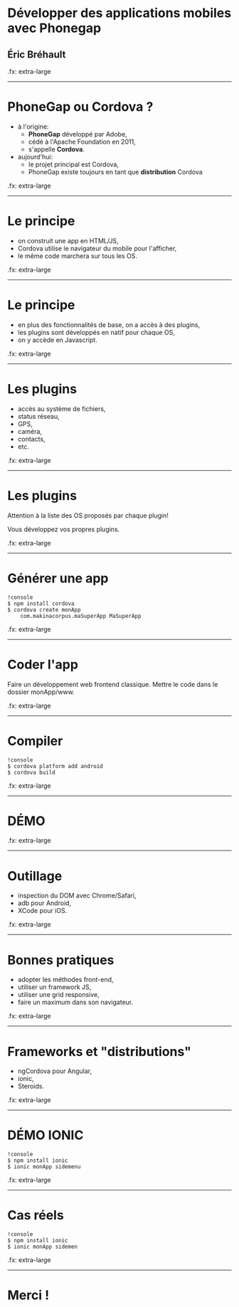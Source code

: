 # Développer des applications mobiles avec Phonegap
## Éric Bréhault

.fx: extra-large

--------------------------------------------------------------------------------

# PhoneGap ou Cordova ?

- à l'origine:
    - **PhoneGap** développé par Adobe,
    - cédé à l'Apache Foundation en 2011,
    - s'appelle **Cordova**.
- aujourd'hui:
    - le projet principal est Cordova,
    - PhoneGap existe toujours en tant que **distribution** Cordova

.fx: extra-large

--------------------------------------------------------------------------------

# Le principe

- on construit une app en HTML/JS,
- Cordova utilise le navigateur du mobile pour l'afficher,
- le même code marchera sur tous les OS.

.fx: extra-large

--------------------------------------------------------------------------------

# Le principe

- en plus des fonctionnalités de base, on a accès à des plugins,
- les plugins sont développés en natif pour chaque OS,
- on y accède en Javascript.

.fx: extra-large

--------------------------------------------------------------------------------

# Les plugins

- accès au système de fichiers,
- status réseau,
- GPS,
- caméra,
- contacts,
- etc.

.fx: extra-large

--------------------------------------------------------------------------------

# Les plugins

Attention à la liste des OS proposés par chaque plugin!

Vous développez vos propres plugins.

.fx: extra-large

--------------------------------------------------------------------------------

# Générer une app

    !console
    $ npm install cordova
    $ cordova create monApp
        com.makinacorpus.maSuperApp MaSuperApp

.fx: extra-large

--------------------------------------------------------------------------------

# Coder l'app

Faire un développement web frontend classique.
Mettre le code dans le dossier monApp/www.

.fx: extra-large

--------------------------------------------------------------------------------

# Compiler

    !console
    $ cordova platform add android
    $ cordova build

.fx: extra-large

--------------------------------------------------------------------------------

# DÉMO

.fx: extra-large

--------------------------------------------------------------------------------

# Outillage

- inspection du DOM avec Chrome/Safari,
- adb pour Android,
- XCode pour iOS.

.fx: extra-large

--------------------------------------------------------------------------------

# Bonnes pratiques

- adopter les méthodes front-end,
- utiliser un framework JS,
- utiliser une grid responsive,
- faire un maximum dans son navigateur.

.fx: extra-large

--------------------------------------------------------------------------------

# Frameworks et "distributions"

- ngCordova pour Angular,
- ionic,
- Steroids.

.fx: extra-large

--------------------------------------------------------------------------------

# DÉMO IONIC

    !console
    $ npm install ionic
    $ ionic monApp sidemenu

.fx: extra-large

--------------------------------------------------------------------------------

# Cas réels

    !console
    $ npm install ionic
    $ ionic monApp sidemen

.fx: extra-large

--------------------------------------------------------------------------------
# Merci !